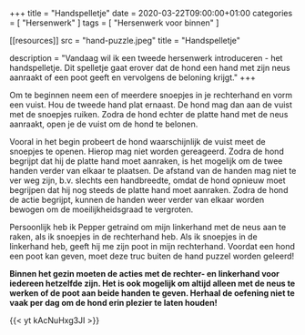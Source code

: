 +++
title =  "Handspelletje"
date = 2020-03-22T09:00:00+01:00
categories = [
    "Hersenwerk"
]
tags = [
    "Hersenwerk voor binnen"
]

[[resources]]
  src = "hand-puzzle.jpeg"
  title = "Handspelletje"

description = "Vandaag wil ik een tweede hersenwerk introduceren - het handspelletje. Dit spelletje gaat erover dat de hond een hand met zijn neus aanraakt of een poot geeft en vervolgens de beloning krijgt."
+++

Om te beginnen neem een of meerdere snoepjes in je rechterhand en vorm een ​​vuist. Hou de tweede hand plat ernaast. De hond mag dan aan de vuist met de snoepjes ruiken. Zodra de hond echter de platte hand met de neus aanraakt, open je de vuist om de hond te belonen.

Vooral in het begin probeert de hond waarschijnlijk de vuist meet de snoepjes te openen. Hierop mag niet worden gereageerd. Zodra de hond begrijpt dat hij de platte hand moet aanraken, is het mogelijk om de twee handen verder van elkaar te plaatsen. De afstand van de handen mag niet te ver weg zijn, b.v. slechts een handbreedte, omdat de hond opnieuw moet begrijpen dat hij nog steeds de platte hand moet aanraken. Zodra de hond de actie begrijpt, kunnen de handen weer verder van elkaar worden bewogen om de moeilijkheidsgraad te vergroten.

Persoonlijk heb ik Pepper getraind om mijn linkerhand met de neus aan te raken, als ik snoepjes in de rechterhand heb. Als ik snoepjes in de linkerhand heb, geeft hij me zijn poot in mijn rechterhand. Voordat een hond een poot kan geven, moet deze truc buiten de hand puzzel worden geleerd!

**Binnen het gezin moeten de acties met de rechter- en linkerhand voor iedereen hetzelfde zijn. Het is ook mogelijk om altijd alleen met de neus te werken of de poot aan beide handen te geven. Herhaal de oefening niet te vaak per dag om de hond erin plezier te laten houden!**

{{< yt kAcNuHxg3JI >}}
